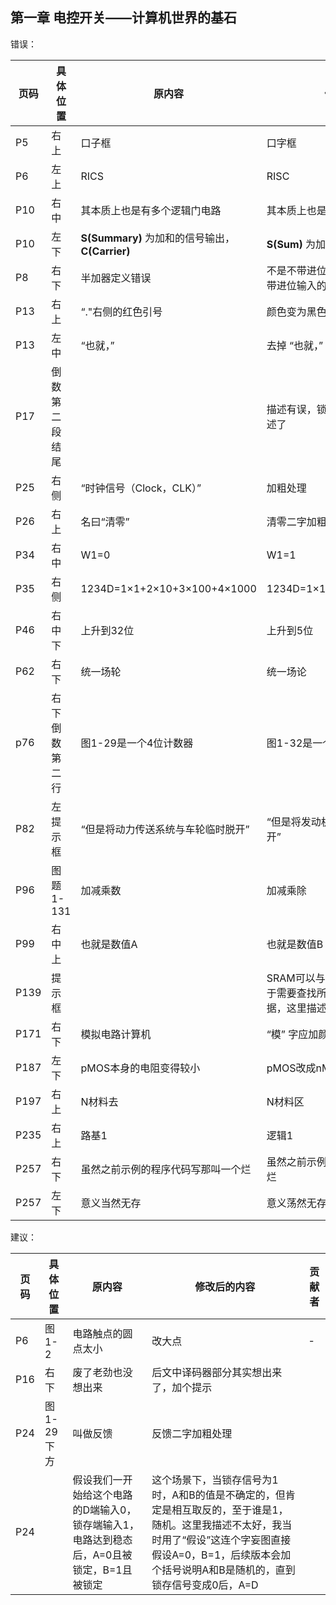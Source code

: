 ## 第一章 电控开关——计算机世界的基石

错误：

| 页码 | 具体位置 | 原内容                             | 修改后的内容                         | 贡献者 |
| ---- | -------- | ---------------------------------- | ------------------------------------ | ------ |
| P5   |右上        | 口子框                             | 口字框                               | -      |
| P6   |左上        | RICS                               | RISC                                 | -      |
| P10  | 右中       | 其本质上也是有多个逻辑门电路       | 其本质上也是由多个逻辑门电路         | -      |
| P10  | 左下| **S(Summary)** 为加和的信号输出， **C(Carrier)** |**S(Sum)** 为加和的信号输出，**C(Carry)**|-|
|P8|右下|半加器定义错误|不是不带进位输出的叫半加器，而是不带进位输入的叫半加器||
| P13  | 右上        | “."右侧的红色引号                   | 颜色变为黑色                       |-      |
| P13 | 左中 | “也就，”  | 去掉  “也就，” |  |
|P17  | 倒数第二段结尾 |   |描述有误，锁不住0的却按照能锁住0描述了  |  |
| P25 |右侧  |“时钟信号（Clock，CLK）”  | 加粗处理 |  |
| P26 |右上  |名曰“清零”  |清零二字加粗处理  |  |
| P34  | 右中        | W1=0   | W1=1   | -|
| P35 | 右侧 |1234D=1×1+2×10+3×100+4×1000  |1234D=1×1000+2×100+3×10+4×1  |  |
|P46  |右中下  | 上升到32位 |上升到5位  |  |
| P62 | 右下| 统一场轮|统一场论|-|-|
|p76  |右下倒数第二行|图1-29是一个4位计数器|图1-32是一个4位计数器||
|P82|左提示框|“但是将动力传送系统与车轮临时脱开”|“但是将发动机输出与传动系统临时脱开”||
|P96|图题1-131|加减乘数|加减乘除||
| P99  | 右中上 | 也就是数值A                        | 也就是数值B                          | -      |
|P139|提示框||SRAM可以与核心同频运行，L1缓存由于需要查找所以无法做到一个周期出数据，这里描述需要改||
| P171 | 右下 | 模拟电路计算机 |“模” 字应加颜色 |  |
|P187  | 左下 |pMOS本身的电阻变得较小  | pMOS改成nMOS |  |
| P197 | 右上 |N材料去  | N材料区 |  |
| P235 | 右上 | 路基1 | 逻辑1 |  |
| P257 | 右下     | 虽然之前示例的程序代码写那叫一个烂 | 虽然之前示例的程序代码写得那叫一个烂 | -      |
| P257 | 左下     | 意义当然无存                       | 意义荡然无存                         | -      |


建议：

| 页码 | 具体位置               | 原内容 | 修改后的内容 | 贡献者 |
| ---- | ---------------------- | ------ | ------------ | ------ |
| P6   |图1-2    | 电路触点的圆点太小 | 改大点 | -      |
| P16 | 右下 | 废了老劲也没想出来 | 后文中译码器部分其实想出来了，加个提示 |  |
| P24 |图1-29下方  |叫做反馈  | 反馈二字加粗处理 |  |
| P24 |  |假设我们一开始给这个电路的D端输入0，锁存端输入1，电路达到稳态后，A=0且被锁定，B=1且被锁定  | 这个场景下，当锁存信号为1时，A和B的值是不确定的，但肯定是相互取反的，至于谁是1，随机。这里我描述不太好，我当时用了“假设”这连个字妄图直接假设A=0，B=1，后续版本会加个括号说明A和B是随机的，直到锁存信号变成0后，A=D |  |
